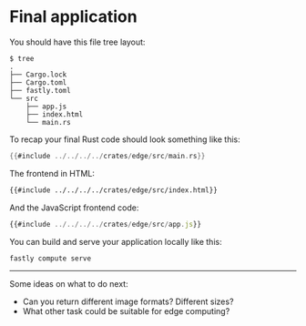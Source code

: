 # Final application

You should have this file tree layout:

```console
$ tree
.
├── Cargo.lock
├── Cargo.toml
├── fastly.toml
└── src
    ├── app.js
    ├── index.html
    └── main.rs
```

To recap your final Rust code should look something like this:

```rust
{{#include ../../../../crates/edge/src/main.rs}}
```

The frontend in HTML:

```html
{{#include ../../../../crates/edge/src/index.html}}
```

And the JavaScript frontend code:

```javascript
{{#include ../../../../crates/edge/src/app.js}}
```

You can build and serve your application locally like this:

```
fastly compute serve
```

---

Some ideas on what to do next:

* Can you return different image formats? Different sizes?
* What other task could be suitable for edge computing?

